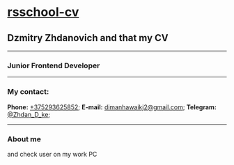 # [rsschool-cv](https://ph0enixt1m3.github.io/rsschool-cv/cv)

## Dzmitry Zhdanovich and that my CV

******

### Junior Frontend Developer

******

### My contact:
**Phone:** [+375293625852](tel:+375293625852);
**E-mail:**  [dimanhawaikj2@gmail.com](mailto:dimanhawaikj2@gmail.com);
**Telegram:** [@Zhdan_D_ke](https://t.me/Zhdan_D_ke);

******

### About me

and check user on my work PC